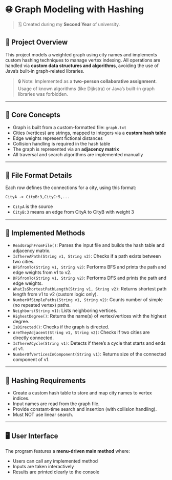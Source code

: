 # 🌐 Graph Modeling with Hashing 
> 🗓️ Created during my **Second Year** of university.

## 📌 Project Overview
This project models a weighted graph using city names and implements custom hashing techniques to manage vertex indexing. All operations are handled via **custom data structures and algorithms**, avoiding the use of Java’s built-in graph-related libraries.

> 🔒 Note:
> Implemented as a **two-person collaborative assignment**.
> Usage of known algorithms (like Dijkstra) or Java’s built-in graph libraries was forbidden.

---

## 🔧 Core Concepts

- Graph is built from a custom-formatted file: `graph.txt`
- Cities (vertices) are strings, mapped to integers via a **custom hash table**
- Edge weights represent fictional distances
- Collision handling is required in the hash table
- The graph is represented via an **adjacency matrix**
- All traversal and search algorithms are implemented manually

---

## 📂 File Format Details

Each row defines the connections for a city, using this format:

```
CityA -> CityB:3,CityC:5,...
```

- `CityA` is the source
- `CityB:3` means an edge from CityA to CityB with weight 3

---

## 🧠 Implemented Methods

- `ReadGraphFromFile()`: Parses the input file and builds the hash table and adjacency matrix.
- `IsThereAPath(String v1, String v2)`: Checks if a path exists between two cities.
- `BFSfromTo(String v1, String v2)`: Performs BFS and prints the path and edge weights from v1 to v2.
- `DFSfromTo(String v1, String v2)`: Performs DFS and prints the path and edge weights.
- `WhatIsShortestPathLength(String v1, String v2)`: Returns shortest path length from v1 to v2 (custom logic only).
- `NumberOfSimplePaths(String v1, String v2)`: Counts number of simple (no repeated vertex) paths.
- `Neighbors(String v1)`: Lists neighboring vertices.
- `HighestDegree()`: Returns the name(s) of vertex/vertices with the highest degree.
- `IsDirected()`: Checks if the graph is directed.
- `AreTheyAdjacent(String v1, String v2)`: Checks if two cities are directly connected.
- `IsThereACycle(String v1)`: Detects if there’s a cycle that starts and ends at v1.
- `NumberOfVerticesInComponent(String v1)`: Returns size of the connected component of v1.

---

## 🧾 Hashing Requirements

- Create a custom hash table to store and map city names to vertex indices.
- Input names are read from the graph file.
- Provide constant-time search and insertion (with collision handling).
- Must NOT use linear search.

---

## 🖥️ User Interface

The program features a **menu-driven main method** where:

- Users can call any implemented method
- Inputs are taken interactively
- Results are printed clearly to the console

